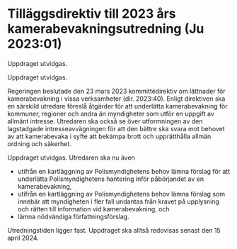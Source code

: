 # Tilläggsdirektiv till 2023 års kamerabevakningsutredning (Ju 2023:01)

Uppdraget utvidgas.

Uppdraget utvidgas.

Regeringen beslutade den 23 mars 2023 kommittédirektiv om lättnader för kamerabevakning i vissa verksamheter (dir. 2023:40). Enligt direktiven ska en särskild utredare föreslå åtgärder för att underlätta kamerabevakning för kommuner, regioner och andra än myndigheter som utför en uppgift av allmänt intresse. Utredaren ska också se över utformningen av den lagstadgade intresseavvägningen för att den bättre ska svara mot behovet av att kamerabevaka i syfte att bekämpa brott och upprätthålla allmän ordning och säkerhet.

Uppdraget utvidgas. Utredaren ska nu även

* utifrån en kartläggning av Polismyndighetens behov lämna förslag för
att underlätta Polismyndighetens hantering inför påbörjandet av en
kamerabevakning,
* utifrån en kartläggning av Polismyndighetens behov lämna förslag som
innebär att myndigheten i fler fall undantas från kravet på upplysning
och rätten till information vid kamerabevakning, och
* lämna nödvändiga författningsförslag.

Utredningstiden ligger fast. Uppdraget ska alltså redovisas senast den 15 april 2024.
